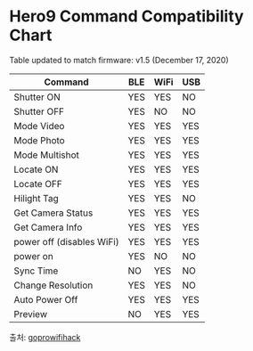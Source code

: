 # Hero9 Command Compatibility Chart

Table updated to match firmware: v1.5 (December 17, 2020)

| Command                   | BLE | WiFi | USB |
| ------------------------- | --- | ---- | --- |
| Shutter ON                | YES | YES  | NO  |
| Shutter OFF               | YES | NO   | NO  |
| Mode Video                | YES | YES  | YES |
| Mode Photo                | YES | YES  | YES |
| Mode Multishot            | YES | YES  | YES |
| Locate ON                 | YES | YES  | YES |
| Locate OFF                | YES | YES  | YES |
| Hilight Tag               | YES | YES  | NO  |
| Get Camera Status         | YES | YES  | YES |
| Get Camera Info           | YES | YES  | YES |
| power off (disables WiFi) | YES | YES  | YES |
| power on                  | YES | NO   | NO  |
| Sync Time                 | NO  | YES  | NO  |
| Change Resolution         | YES | YES  | NO  |
| Auto Power Off            | YES | YES  | YES |
| Preview                   | NO  | YES  | YES |

출처: [goprowifihack](https://github.com/KonradIT/goprowifihack/blob/master/HERO9/HERO9-Functionality-Compatibility-Chart.md)
